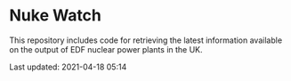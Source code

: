 # Nuke Watch

This repository includes code for retrieving the latest information available on the output of EDF nuclear power plants in the UK.

Last updated: 2021-04-18 05:14